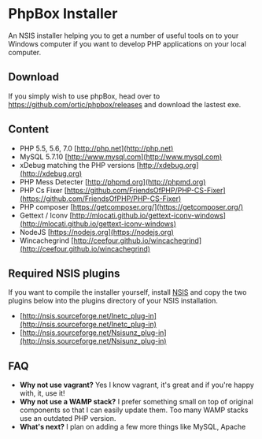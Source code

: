 # PhpBox Installer

An NSIS installer helping you to get a number of useful tools on to your Windows computer if you want to develop PHP applications on your local computer.

## Download

If you simply wish to use phpBox, head over to https://github.com/ortic/phpbox/releases and download the lastest exe.

## Content

* PHP 5.5, 5.6, 7.0 [http://php.net](http://php.net)
* MySQL 5.7.10 [http://www.mysql.com](http://www.mysql.com)
* xDebug matching the PHP versions [http://xdebug.org](http://xdebug.org)
* PHP Mess Detecter [http://phpmd.org](http://phpmd.org)
* PHP Cs Fixer [https://github.com/FriendsOfPHP/PHP-CS-Fixer](https://github.com/FriendsOfPHP/PHP-CS-Fixer)
* PHP composer [https://getcomposer.org/](https://getcomposer.org/)
* Gettext / Iconv [http://mlocati.github.io/gettext-iconv-windows](http://mlocati.github.io/gettext-iconv-windows)
* NodeJS [https://nodejs.org](https://nodejs.org)
* Wincachegrind [http://ceefour.github.io/wincachegrind](http://ceefour.github.io/wincachegrind)

## Required NSIS plugins

If you want to compile the installer yourself, install [NSIS](http://nsis.sourceforge.net/) and copy the two plugins below into the plugins directory of your NSIS installation.

* [http://nsis.sourceforge.net/Inetc_plug-in](http://nsis.sourceforge.net/Inetc_plug-in)
* [http://nsis.sourceforge.net/Nsisunz_plug-in](http://nsis.sourceforge.net/Nsisunz_plug-in)

## FAQ

* **Why not use vagrant?** Yes I know vagrant, it's great and if you're happy with, it, use it!
* **Why not use a WAMP stack?** I prefer something small on top of original components so that I can easily update them. Too many WAMP stacks use an outdated PHP version.
* **What's next?** I plan on adding a few more things like MySQL, Apache
